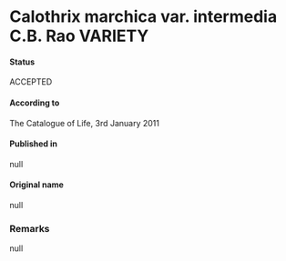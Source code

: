 Calothrix marchica var. intermedia C.B. Rao VARIETY
=======

#### Status
ACCEPTED

#### According to
The Catalogue of Life, 3rd January 2011

#### Published in
null

#### Original name
null

### Remarks
null